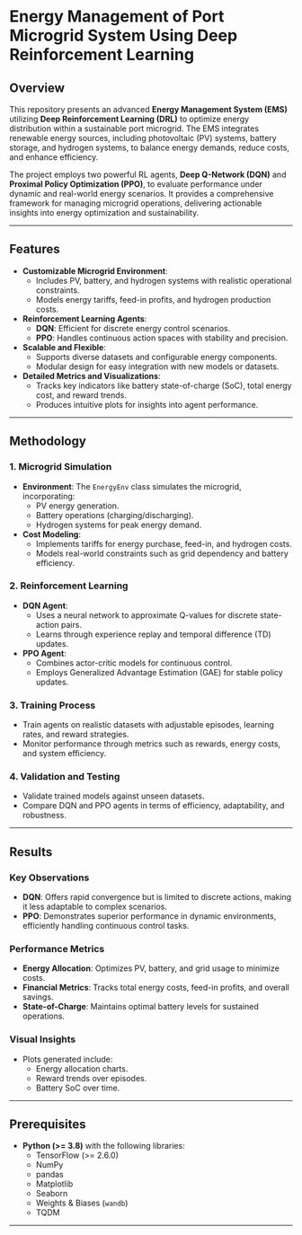 # Energy Management of Port Microgrid System Using Deep Reinforcement Learning

## Overview

This repository presents an advanced **Energy Management System (EMS)** utilizing **Deep Reinforcement Learning (DRL)** to optimize energy distribution within a sustainable port microgrid. The EMS integrates renewable energy sources, including photovoltaic (PV) systems, battery storage, and hydrogen systems, to balance energy demands, reduce costs, and enhance efficiency.

The project employs two powerful RL agents, **Deep Q-Network (DQN)** and **Proximal Policy Optimization (PPO)**, to evaluate performance under dynamic and real-world energy scenarios. It provides a comprehensive framework for managing microgrid operations, delivering actionable insights into energy optimization and sustainability.

---

## Features

- **Customizable Microgrid Environment**:
  - Includes PV, battery, and hydrogen systems with realistic operational constraints.
  - Models energy tariffs, feed-in profits, and hydrogen production costs.
- **Reinforcement Learning Agents**:
  - **DQN**: Efficient for discrete energy control scenarios.
  - **PPO**: Handles continuous action spaces with stability and precision.
- **Scalable and Flexible**:
  - Supports diverse datasets and configurable energy components.
  - Modular design for easy integration with new models or datasets.
- **Detailed Metrics and Visualizations**:
  - Tracks key indicators like battery state-of-charge (SoC), total energy cost, and reward trends.
  - Produces intuitive plots for insights into agent performance.

---

## Methodology

### 1. Microgrid Simulation
- **Environment**: The `EnergyEnv` class simulates the microgrid, incorporating:
  - PV energy generation.
  - Battery operations (charging/discharging).
  - Hydrogen systems for peak energy demand.
- **Cost Modeling**:
  - Implements tariffs for energy purchase, feed-in, and hydrogen costs.
  - Models real-world constraints such as grid dependency and battery efficiency.

### 2. Reinforcement Learning
- **DQN Agent**:
  - Uses a neural network to approximate Q-values for discrete state-action pairs.
  - Learns through experience replay and temporal difference (TD) updates.
- **PPO Agent**:
  - Combines actor-critic models for continuous control.
  - Employs Generalized Advantage Estimation (GAE) for stable policy updates.

### 3. Training Process
- Train agents on realistic datasets with adjustable episodes, learning rates, and reward strategies.
- Monitor performance through metrics such as rewards, energy costs, and system efficiency.

### 4. Validation and Testing
- Validate trained models against unseen datasets.
- Compare DQN and PPO agents in terms of efficiency, adaptability, and robustness.

---

## Results

### Key Observations
- **DQN**: Offers rapid convergence but is limited to discrete actions, making it less adaptable to complex scenarios.
- **PPO**: Demonstrates superior performance in dynamic environments, efficiently handling continuous control tasks.

### Performance Metrics
- **Energy Allocation**: Optimizes PV, battery, and grid usage to minimize costs.
- **Financial Metrics**: Tracks total energy costs, feed-in profits, and overall savings.
- **State-of-Charge**: Maintains optimal battery levels for sustained operations.

### Visual Insights
- Plots generated include:
  - Energy allocation charts.
  - Reward trends over episodes.
  - Battery SoC over time.

---

## Prerequisites

- **Python (>= 3.8)** with the following libraries:
  - TensorFlow (>= 2.6.0)
  - NumPy
  - pandas
  - Matplotlib
  - Seaborn
  - Weights & Biases (`wandb`)
  - TQDM

---
